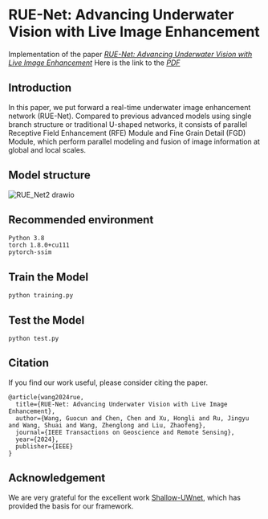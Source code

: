# RUE-Net: Advancing Underwater Vision with Live Image Enhancement
Implementation of the paper *[RUE-Net: Advancing Underwater Vision with Live Image Enhancement](https://ieeexplore.ieee.org/abstract/document/10537222)* 
Here is the link to the *[PDF](https://ieeexplore.ieee.org/stamp/stamp.jsp?tp=&arnumber=10537222)*


## Introduction
In this paper, we put forward a real-time underwater image enhancement network (RUE-Net). Compared to previous advanced models using single branch structure or traditional U-shaped networks, it consists of parallel Receptive Field Enhancement (RFE) Module and Fine Grain Detail (FGD) Module, which perform parallel modeling and fusion of image information at global and local scales. 

## Model structure
![RUE_Net2 drawio](https://github.com/GuocunWang/RUE-Net/assets/103011611/11973434-ef72-449b-a09a-dc71b4b7cc6c)

## Recommended environment
```
Python 3.8
torch 1.8.0+cu111
pytorch-ssim
```

## Train the Model
```
python training.py
```

## Test the Model
```
python test.py
```

## Citation

If you find our work useful, please consider citing the paper.

```
@article{wang2024rue,
  title={RUE-Net: Advancing Underwater Vision with Live Image Enhancement},
  author={Wang, Guocun and Chen, Chen and Xu, Hongli and Ru, Jingyu and Wang, Shuai and Wang, Zhenglong and Liu, Zhaofeng},
  journal={IEEE Transactions on Geoscience and Remote Sensing},
  year={2024},
  publisher={IEEE}
}
```
## Acknowledgement

We are very grateful for the excellent work [Shallow-UWnet](https://github.com/mkartik/Shallow-UWnet), which has provided the basis for our framework.
